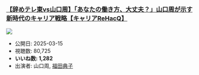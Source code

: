 ### [【辞めテレ東vs山口周】「あなたの働き方、大丈夫？」山口周が示す新時代のキャリア戦略【キャリアReHacQ】](https://www.youtube.com/watch?v=Azupf3rHQ-Y)
[![](https://img.youtube.com/vi/Azupf3rHQ-Y/hqdefault.jpg)](https://www.youtube.com/watch?v=Azupf3rHQ-Y)
-   公開日: 2025-03-15
-   視聴数: 80,725
-   **いいね数: 1,282**
-   出演者: 山口周, [福田典子](/rehacq_fan/people/福田典子 "wikilink")
